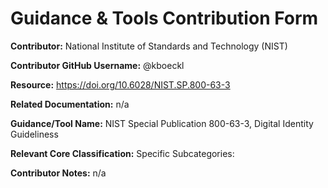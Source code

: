 # Guidance & Tools Contribution Form

**Contributor:** National Institute of Standards and Technology (NIST)

**Contributor GitHub Username:** @kboeckl

**Resource:** https://doi.org/10.6028/NIST.SP.800-63-3

**Related Documentation:** n/a

**Guidance/Tool Name:** NIST Special Publication 800-63-3, Digital Identity Guideliness

**Relevant Core Classification:** Specific Subcategories: 

**Contributor Notes:** n/a
